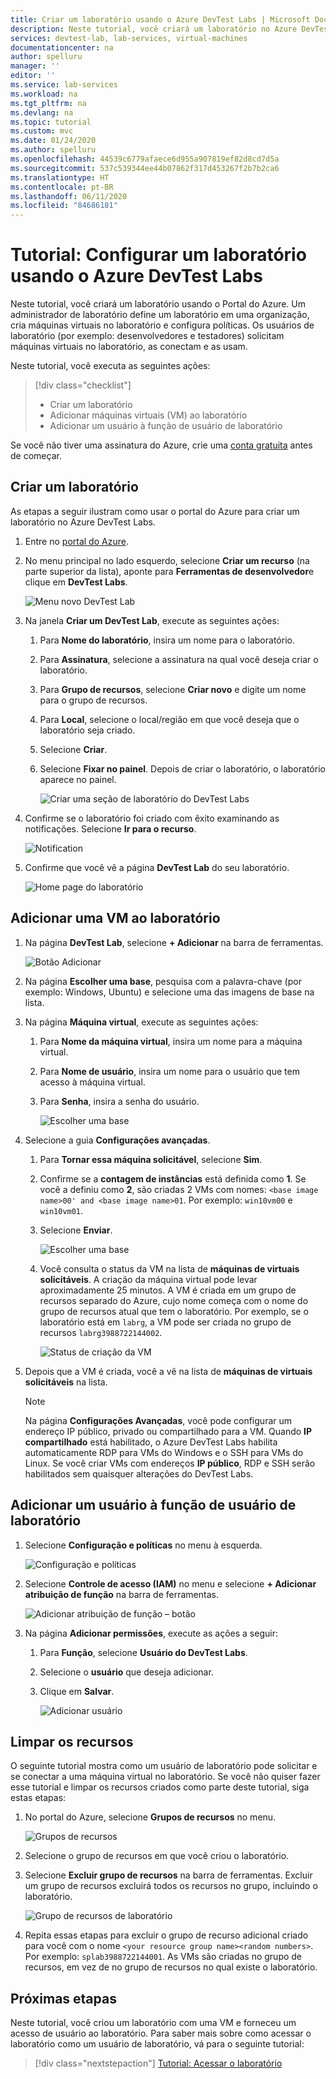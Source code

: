 ```yaml
---
title: Criar um laboratório usando o Azure DevTest Labs | Microsoft Docs
description: Neste tutorial, você criará um laboratório no Azure DevTest Labs usando o portal do Azure. Um administrador de laboratório configura um laboratório, cria VMs no laboratório e configura políticas.
services: devtest-lab, lab-services, virtual-machines
documentationcenter: na
author: spelluru
manager: ''
editor: ''
ms.service: lab-services
ms.workload: na
ms.tgt_pltfrm: na
ms.devlang: na
ms.topic: tutorial
ms.custom: mvc
ms.date: 01/24/2020
ms.author: spelluru
ms.openlocfilehash: 44539c6779afaece6d955a907819ef82d8cd7d5a
ms.sourcegitcommit: 537c539344ee44b07862f317d453267f2b7b2ca6
ms.translationtype: HT
ms.contentlocale: pt-BR
ms.lasthandoff: 06/11/2020
ms.locfileid: "84686181"
---
```

# <a name="tutorial-set-up-a-lab-by-using-azure-devtest-labs"></a>Tutorial: Configurar um laboratório usando o Azure DevTest Labs
Neste tutorial, você criará um laboratório usando o Portal do Azure. Um administrador de laboratório define um laboratório em uma organização, cria máquinas virtuais no laboratório e configura políticas. Os usuários de laboratório (por exemplo: desenvolvedores e testadores) solicitam máquinas virtuais no laboratório, as conectam e as usam. 

Neste tutorial, você executa as seguintes ações:

> [!div class="checklist"]
> * Criar um laboratório
> * Adicionar máquinas virtuais (VM) ao laboratório
> * Adicionar um usuário à função de usuário de laboratório

Se você não tiver uma assinatura do Azure, crie uma [conta gratuita](https://azure.microsoft.com/free/) antes de começar.

## <a name="create-a-lab"></a>Criar um laboratório
As etapas a seguir ilustram como usar o portal do Azure para criar um laboratório no Azure DevTest Labs. 

1. Entre no [portal do Azure](https://portal.azure.com).
2. No menu principal no lado esquerdo, selecione **Criar um recurso** (na parte superior da lista), aponte para **Ferramentas de desenvolvedor**e clique em **DevTest Labs**. 

    ![Menu novo DevTest Lab](./media/tutorial-create-custom-lab/new-custom-lab-menu.png)
1. Na janela **Criar um DevTest Lab**, execute as seguintes ações: 
    1. Para **Nome do laboratório**, insira um nome para o laboratório. 
    2. Para **Assinatura**, selecione a assinatura na qual você deseja criar o laboratório. 
    3. Para **Grupo de recursos**, selecione **Criar novo** e digite um nome para o grupo de recursos. 
    4. Para **Local**, selecione o local/região em que você deseja que o laboratório seja criado. 
    5. Selecione **Criar**. 
    6. Selecione **Fixar no painel**. Depois de criar o laboratório, o laboratório aparece no painel. 

        ![Criar uma seção de laboratório do DevTest Labs](./media/tutorial-create-custom-lab/create-custom-lab-blade.png)
2. Confirme se o laboratório foi criado com êxito examinando as notificações. Selecione **Ir para o recurso**.  

    ![Notification](./media/tutorial-create-custom-lab/creation-notification.png)
3. Confirme que você vê a página **DevTest Lab** do seu laboratório. 

    ![Home page do laboratório](./media/tutorial-create-custom-lab/lab-home-page.png)

## <a name="add-a-vm-to-the-lab"></a>Adicionar uma VM ao laboratório

1. Na página **DevTest Lab**, selecione **+ Adicionar** na barra de ferramentas. 

    ![Botão Adicionar](./media/tutorial-create-custom-lab/add-vm-to-lab-button.png)
1. Na página **Escolher uma base**, pesquisa com a palavra-chave (por exemplo: Windows, Ubuntu) e selecione uma das imagens de base na lista. 
1. Na página **Máquina virtual**, execute as seguintes ações: 
    1. Para **Nome da máquina virtual**, insira um nome para a máquina virtual. 
    2. Para **Nome de usuário**, insira um nome para o usuário que tem acesso à máquina virtual. 
    3. Para **Senha**, insira a senha do usuário. 

        ![Escolher uma base](./media/tutorial-create-custom-lab/new-virtual-machine.png)
1. Selecione a guia **Configurações avançadas**.
    1. Para **Tornar essa máquina solicitável**, selecione **Sim**.
    2. Confirme se a **contagem de instâncias** está definida como **1**. Se você a definiu como **2**, são criadas 2 VMs com nomes: `<base image name>00' and <base image name>01`. Por exemplo: `win10vm00` e `win10vm01`.     
    3. Selecione **Enviar**. 

        ![Escolher uma base](./media/tutorial-create-custom-lab/new-vm-advanced-settings.png)
    9. Você consulta o status da VM na lista de **máquinas de virtuais solicitáveis**. A criação da máquina virtual pode levar aproximadamente 25 minutos. A VM é criada em um grupo de recursos separado do Azure, cujo nome começa com o nome do grupo de recursos atual que tem o laboratório. Por exemplo, se o laboratório está em `labrg`, a VM pode ser criada no grupo de recursos `labrg3988722144002`. 

        ![Status de criação da VM](./media/tutorial-create-custom-lab/vm-creation-status.png)
1. Depois que a VM é criada, você a vê na lista de **máquinas de virtuais solicitáveis** na lista. 

    > [!NOTE] 
    > Na página **Configurações Avançadas**, você pode configurar um endereço IP público, privado ou compartilhado para a VM. Quando **IP compartilhado** está habilitado, o Azure DevTest Labs habilita automaticamente RDP para VMs do Windows e o SSH para VMs do Linux. Se você criar VMs com endereços **IP público**, RDP e SSH serão habilitados sem quaisquer alterações do DevTest Labs.  

## <a name="add-a-user-to-the-lab-user-role"></a>Adicionar um usuário à função de usuário de laboratório

1. Selecione **Configuração e políticas** no menu à esquerda. 

    ![Configuração e políticas](./media/tutorial-create-custom-lab/configuration-and-policies-menu.png)
1. Selecione **Controle de acesso (IAM)** no menu e selecione **+ Adicionar atribuição de função** na barra de ferramentas. 

    ![Adicionar atribuição de função – botão](./media/tutorial-create-custom-lab/add-role-assignment-button.png)
1. Na página **Adicionar permissões**, execute as ações a seguir:
    1. Para **Função**, selecione **Usuário do DevTest Labs**. 
    2. Selecione o **usuário** que deseja adicionar. 
    3. Clique em **Salvar**.

        ![Adicionar usuário](./media/tutorial-create-custom-lab/add-user.png)

## <a name="clean-up-resources"></a>Limpar os recursos
O seguinte tutorial mostra como um usuário de laboratório pode solicitar e se conectar a uma máquina virtual no laboratório. Se você não quiser fazer esse tutorial e limpar os recursos criados como parte deste tutorial, siga estas etapas: 

1. No portal do Azure, selecione **Grupos de recursos** no menu. 

    ![Grupos de recursos](./media/tutorial-create-custom-lab/resource-groups.png)
1. Selecione o grupo de recursos em que você criou o laboratório. 
1. Selecione **Excluir grupo de recursos** na barra de ferramentas. Excluir um grupo de recursos excluirá todos os recursos no grupo, incluindo o laboratório. 

    ![Grupo de recursos de laboratório](./media/tutorial-create-custom-lab/lab-resource-group.png)
1. Repita essas etapas para excluir o grupo de recurso adicional criado para você com o nome `<your resource group name><random numbers>`. Por exemplo: `splab3988722144001`. As VMs são criadas no grupo de recursos, em vez de no grupo de recursos no qual existe o laboratório. 

## <a name="next-steps"></a>Próximas etapas
Neste tutorial, você criou um laboratório com uma VM e forneceu um acesso de usuário ao laboratório. Para saber mais sobre como acessar o laboratório como um usuário de laboratório, vá para o seguinte tutorial:

> [!div class="nextstepaction"]
> [Tutorial: Acessar o laboratório](tutorial-use-custom-lab.md)

